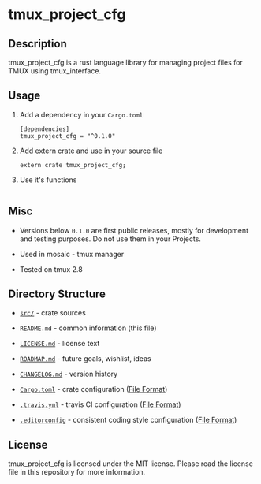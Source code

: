 # tmux_project_cfg

<!--[![Build Status](https://travis-ci.com/AntonGepting/tmux-project-cfg-rs.svg?branch=master)](https://travis-ci.com/AntonGepting/tmux-project-cfg-rs)-->
<!--[![Crates.io](https://img.shields.io/crates/v/tmux_interface.svg)](https://crates.io/crates/tmux_interface)-->
<!--[![Documentation](https://docs.rs/tmux_interface/badge.svg)](https://docs.rs/tmux_interface)-->

## Description

tmux_project_cfg is a rust language library for managing project files for TMUX
using tmux_interface.


## Usage

1. Add a dependency in your `Cargo.toml`

    ```
    [dependencies]
    tmux_project_cfg = "^0.1.0"
    ```

2. Add extern crate and use in your source file

    ```
    extern crate tmux_project_cfg;
    ```

3. Use it's functions
    ```
    ```


## Misc

- Versions below `0.1.0` are first public releases, mostly for development
and testing purposes. Do not use them in your Projects.

- Used in mosaic - tmux manager

- Tested on tmux 2.8


<!---
## Project Structure
-->


## Directory Structure

- [`src/`](src/) - crate sources

- `README.md` - common information (this file)
- [`LICENSE.md`](LICENSE.md) - license text
- [`ROADMAP.md`](ROADMAP.md) - future goals, wishlist, ideas
- [`CHANGELOG.md`](CHANGELOG.md) - version history
- [`Cargo.toml`](Cargo.toml) - crate configuration ([File Format](https://doc.rust-lang.org/cargo/reference/manifest.html))
- [`.travis.yml`](.travis.yml) - travis CI configuration ([File Format](https://docs.travis-ci.com/user/tutorial/))
- [`.editorconfig`](.editorconfig) - consistent coding style configuration ([File Format](https://editorconfig.org/#file-format-details))


## License

tmux_project_cfg is licensed under the MIT license. Please read the license
file in this repository for more information.
